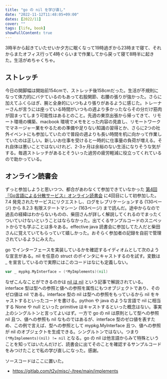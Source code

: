 ```yaml
---
title: "go の nil を学び直し"
date: "2022-11-12T11:48:05+09:00"
dates: [2022/11]
cover: ""
tags: [life, book]
showFullContent: true
---
```


3時半から起きていたせいか夕方に眠くなって19時過ぎから23時まで寝て、それからまたオフィス行って4時ぐらいまで作業してから戻って寝て8時半に起きた。生活がめちゃくちゃ。

## ストレッチ

今日の開脚幅は開始前154cmで、ストレッチ後158cmだった。生活が不規則になって体力的にバテているのもあって右股関節、右腰の張りが強かった。さらに加えてふくらはぎ、腕と全身的にいつもより張りがあるように感じた。トレーナーさんが言うには座っている時間がいつもの週より多かったならその分だけ筋肉が固まってしまう可能性はあるとのこと。先週の東京出張から帰ってきて、リモート環境の構築、macbook 環境でメモをとった内容の見直し、リモートワークでマネージャー業をやるための準備や足りない知識の習得とか、さらに2つの社外イベントにも参加していたので普段の週よりも長い時間を机に向かって作業していたのは正しい。新しいお仕事を受けると一時的に仕事量の負荷が増える。それ自体は悪いことではないけれど、2-3ヶ月は余裕のない生活になりそうな気がする。毎週ストレッチがあるとそういった過労の疲労軽減に役立ってくれているので助かっている。

## オンライン読書会

ずっと参加しようと思いつつ、都合があわなくて参加できていなかった [第4回『Go言語による分散サービス』オンライン読書会](https://technical-book-reading-2.connpass.com/event/262819/) に4回目にして初参加した。7.4 発見されたサービスにリクエストし、ログをレプリケーションする (130ページ) から 8.2.3 有限ステートマシーン (163ページ) まで読んだ。途中からなので過去の経緯はわからないものの、柴田さんが詳しく解説してくれるのでまったくついていけないということはならなかった。出てくるサンプルコードのスニペットからでも学ぶことは多々ある。effective java 読書会に参加してた人だと柴田さんに覚えていてもらっていて嬉しかった。おそらく参加者の記録を自前で管理されているようにみえた。

go でインターフェースを実装しているかを確認するイディオムとして次のような宣言がある。nil を任意の struct のポインタにキャストするのを試す。変数は _ を宣言しているので実際にはこのコードはなにも定義しない。

```go
var _ mypkg.MyInterface = (*MyImplements)(nil)
```

なぜこんなことができるのかは [nil は nil](https://text.baldanders.info/golang/nil-is-nil/) という記事で解説されている。interface 型は型への参照と値への参照を属性にもつオブジェクトであり、そのゼロ値は nil である。interface 型の nil は型への参照をもっているから nil をキャストするといったコードを書ける。python や java のような言語で nil に相当する None や null といった primitive はキャストするといった概念はない。事実上のシングルトンと言ってよいはず。一方で go の nil は原則として型への参照 nil 且つ、値への参照も nil なものではあるが、interface 型のゼロ値を表すため、この例で言えば、型への参照として mypkg.MyInterface 且つ、値への参照が nil のオブジェクトを生成できる。シングルトンではない。つまり `(*MyImplements)(nil) != nil` となる。go の nil は他言語からみて特殊ということを知ってはいたんだけど、読書会に出てそのことを確認するサンプルコードをみつけたことで私の学び直しになった。感謝。

ソースコードはここに置いた。

* https://gitlab.com/t2y/misc/-/tree/main/implements
